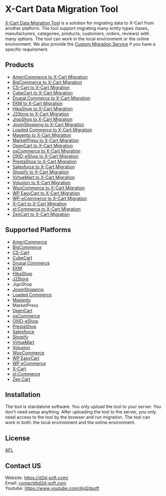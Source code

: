 # X-Cart Data Migration Tool
[X-Cart Data Migration Tool](https://d2d-soft.com/29-xcart-migration) is a solution for migrating data to X-Cart from another platform. The tool support migrating many entity types (taxes, manufacturers, categories, products, customers, orders, reviews) with many options. The tool can work in the local environment or the online environment. We also provide the [Custom Migration Service](https://d2d-soft.com/migration-services/296-data-migration-customization.html) if you have a specific requirement. 

## Products
- [AmeriCommerce to X-Cart Migration](https://d2d-soft.com/xcart-migration/787-7264-americommerce-to-x-cart-migration-tool.html#/72-entities-1000)
- [BigCommerce to X-Cart Migration](https://d2d-soft.com/xcart-migration/429-1747-bigcommerce-to-x-cart-migration-tool.html#/72-entities-1000)
- [CS-Cart to X-Cart Migration](https://d2d-soft.com/xcart-migration/339-1462-cs-cart-to-x-cart-migration-tool.html#/72-entities-1000)
- [CubeCart to X-Cart Migration](https://d2d-soft.com/xcart-migration/243-1117-cubecart-to-x-cart-migration-tool.html#/72-entities-1000)
- [Drupal Commerce to X-Cart Migration](https://d2d-soft.com/xcart-migration/368-drupal-commerce-to-x-cart-migration-service.html)
- [EKM to X-Cart Migration](https://d2d-soft.com/xcart-migration/840-7815-ekm-to-x-cart-migration-tool.html#/72-entities-1000)
- [HikaShop to X-Cart Migration](https://d2d-soft.com/xcart-migration/465-1922-hikashop-to-x-cart-migration-tool.html#/72-entities-1000)
- [J2Store to X-Cart Migration](https://d2d-soft.com/xcart-migration/508-2117-j2store-to-x-cart-migration-tool.html#/72-entities-1000)
- [JigoShop to X-Cart Migration](https://d2d-soft.com/xcart-migration/558-2347-jigoshop-to-x-cart-migration-tool.html#/72-entities-1000)
- [JoomShopping to X-Cart Migration](https://d2d-soft.com/xcart-migration/608-2587-joomshopping-to-x-cart-migration-tool.html#/72-entities-1000)
- [Loaded Commerce to X-Cart Migration](https://d2d-soft.com/xcart-migration/244-1122-loaded-to-x-cart-migration-tool.html#/72-entities-1000)
- [Magento to X-Cart Migration](https://d2d-soft.com/xcart-migration/245-1127-magento-to-x-cart-migration-tool.html#/72-entities-1000)
- [MarketPress to X-Cart Migration](https://d2d-soft.com/xcart-migration/583-2467-marketpress-to-x-cart-migration-tool.html#/72-entities-1000)
- [OpenCart to X-Cart Migration](https://d2d-soft.com/xcart-migration/246-1132-opencart-to-x-cart-migration-tool.html#/72-entities-1000)
- [osCommerce to X-Cart Migration](https://d2d-soft.com/xcart-migration/247-1137-oscommerce-to-x-cart-migration-tool.html#/72-entities-1000)
- [OXID-eShop to X-Cart Migration](https://d2d-soft.com/xcart-migration/248-1142-oxid-eshop-to-x-cart-migration-tool.html#/72-entities-1000)
- [PrestaShop to X-Cart Migration](https://d2d-soft.com/xcart-migration/249-1147-prestashop-to-x-cart-migration-tool.html#/72-entities-1000)
- [Salesforce to X-Cart Migration](https://d2d-soft.com/xcart-migration/735-6913-salesforce-to-x-cart-migration-tool.html#/72-entities-1000)
- [Shopify to X-Cart Migration](https://d2d-soft.com/xcart-migration/391-1562-shopify-to-x-cart-migration-tool.html#/72-entities-1000)
- [VirtueMart to X-Cart Migration](https://d2d-soft.com/xcart-migration/250-1152-virtuemart-to-x-cart-migration-tool.html#/72-entities-1000)
- [Volusion to X-Cart Migration](https://d2d-soft.com/xcart-migration/657-6099-volusion-to-x-cart-migration-tool.html#/72-entities-1000)
- [WooCommerce to X-Cart Migration](https://d2d-soft.com/xcart-migration/251-1157-woocommerce-to-x-cart-migration-tool.html#/72-entities-1000)
- [WP EasyCart to X-Cart Migration](https://d2d-soft.com/xcart-migration/683-6374-wpeasycart-to-x-cart-migration-tool.html#/72-entities-1000)
- [WP-eCommerce to X-Cart Migration](https://d2d-soft.com/xcart-migration/252-1162-wp-ecommerce-to-x-cart-migration-tool.html#/72-entities-1000)
- [X-Cart to X-Cart Migration](https://d2d-soft.com/xcart-migration/253-1167-x-cart-to-x-cart-migration-tool.html#/72-entities-1000)
- [xt:Commerce to X-Cart Migration](https://d2d-soft.com/xcart-migration/254-1172-xtcommerce-to-x-cart-migration-tool.html#/72-entities-1000)
- [ZenCart to X-Cart Migration](https://d2d-soft.com/xcart-migration/255-1177-zencart-to-x-cart-migration-tool.html#/72-entities-1000)

## Supported Platforms
- [AmeriCommerce](https://www.americommerce.com/)
- [BigCommerce](https://www.bigcommerce.com/)
- [CS-Cart](https://www.cs-cart.com/)
- [CubeCart](https://www.cubecart.com/)
- [Drupal Commerce](https://drupalcommerce.org/)
- [EKM](https://www.ekm.com/)
- [HikaShop](https://www.hikashop.com/)
- [J2Store](https://www.j2store.org/)
- JigoShop
- [JoomShopping](https://extensions.joomla.org/extension/joomshopping/)
- [Loaded Commerce](https://loadedcommerce.com/)
- [Magento](https://magento.com/)
- MarketPress
- [OpenCart](https://www.opencart.com/)
- [osCommerce](https://www.oscommerce.com/)
- [OXID-eShop](https://www.oxid-esales.com)
- [PrestaShop](https://www.prestashop.com)
- [Salesforce](https://www.salesforce.com/)
- [Shopify](https://www.shopify.com/)
- [VirtueMart](https://virtuemart.net/)
- [Volusion](https://volusion.com/)
- [WooCommerce](https://woocommerce.com/)
- [WP EasyCart](https://www.wpeasycart.com/)
- [WP eCommerce](https://wpecommerce.org/)
- [X-Cart](https://www.x-cart.com/)
- [xt:Commerce](https://www.xt-commerce.com/)
- [Zen Cart](https://www.zen-cart.com/)

## Installation
The tool is standalone software. You only upload the tool to your server. You don't need setup anything. After uploading the tool to the server, you only need access to the tool by the browser and run migration. The tool can work in both: the local environment and the online environment.

## License

[AFL](https://d2d-soft.com/license/AFL.txt)

## Contact US
Website: https://d2d-soft.com/ \
Email: contact@d2d-soft.com \
Youtube: https://www.youtube.com/@d2dsoft 